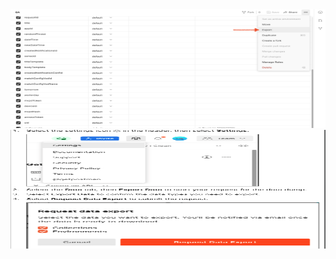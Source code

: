 

<img src="../../img/env-vars.png" alt="Env vars Postman" width="800" height="190"/>

<img src="../../img/collect.png" alt="Collections Postman" width="800" height="190"/>

